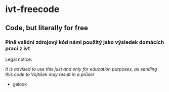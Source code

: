 # ivt-freecode
## Code, but literally for free
### Plně validní zdrojový kód námi použitý jako výsledek domácích prací z ivt

Legal notice:

 *It is advised to use this just and only for education purposes, as sending this code to Vojtíšek may result in a průser*
   - galook